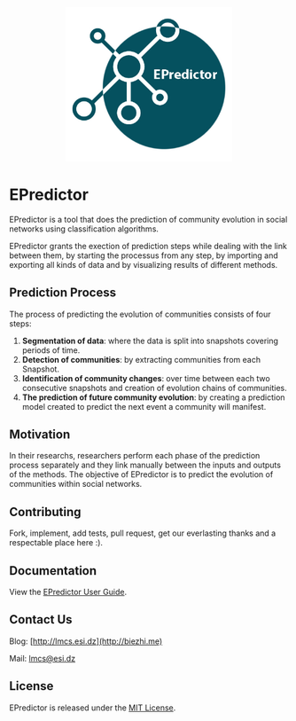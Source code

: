 <div align="center"><img src="./logo.jpg" width="300"/></div>

# EPredictor

EPredictor is a tool that does the prediction of community evolution in social networks using classification algorithms. 

EPredictor grants the exection of prediction steps while dealing with the link between them, by starting the processus from any step, by importing and exporting all kinds of data and by visualizing results of different methods.


## Prediction Process
The process of predicting the evolution of communities consists of four steps:

1. **Segmentation of data**: where the data is split into snapshots covering periods of time.
2. **Detection of communities**: by extracting communities from each Snapshot. 
3. **Identification of community changes**: over time between each two consecutive snapshots and creation of evolution chains of communities.
4. **The prediction of future community evolution**: by creating a prediction model created to predict the next event a community will manifest.

## Motivation
In their researchs, researchers perform each phase of the prediction process separately and they link manually between the inputs and outputs of the methods. The objective of EPredictor is to predict the evolution of communities within social networks. 

## Contributing

Fork, implement, add tests, pull request, get our everlasting thanks and a respectable place here :).

## Documentation

View the [EPredictor User Guide](https://esi.dz). 

## Contact Us

Blog: [http://lmcs.esi.dz](http://biezhi.me)

Mail: lmcs@esi.dz

## License

EPredictor is released under the [MIT License](https://github.com/abdelouahab1/EPredictor/blob/master/LICENSE).
